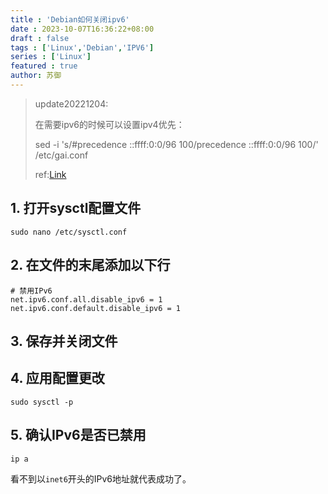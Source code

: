 ```yaml
---
title : 'Debian如何关闭ipv6'
date : 2023-10-07T16:36:22+08:00
draft : false
tags : ['Linux','Debian','IPV6']
series : ['Linux']
featured : true
author: 苏御
---
```

<!-- ![debian](https://img.laoz.org/i/2024/65b36e361d27c.webp) -->
> update20221204:
>
> 在需要ipv6的时候可以设置ipv4优先：
>
> sed -i 's/#precedence ::ffff:0:0\/96  100/precedence ::ffff:0:0\/96  100/' /etc/gai.conf
>
> ref:[Link](https://u.sb/debian-prefer-ipv4/)

## 1. 打开sysctl配置文件

 ```shell
 sudo nano /etc/sysctl.conf
 ```

## 2. 在文件的末尾添加以下行

```shell
# 禁用IPv6
net.ipv6.conf.all.disable_ipv6 = 1
net.ipv6.conf.default.disable_ipv6 = 1
```

## 3. 保存并关闭文件

## 4. 应用配置更改

 ```shell
 sudo sysctl -p
 ```

## 5. 确认IPv6是否已禁用

```shell
ip a
```

看不到以`inet6`开头的IPv6地址就代表成功了。

